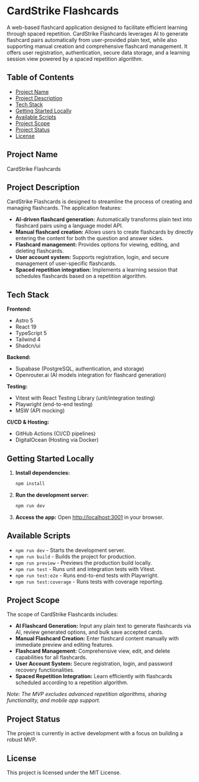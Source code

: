 # CardStrike Flashcards

A web-based flashcard application designed to facilitate efficient learning through spaced repetition. CardStrike Flashcards leverages AI to generate flashcard pairs automatically from user-provided plain text, while also supporting manual creation and comprehensive flashcard management. It offers user registration, authentication, secure data storage, and a learning session view powered by a spaced repetition algorithm.

## Table of Contents

- [Project Name](#project-name)
- [Project Description](#project-description)
- [Tech Stack](#tech-stack)
- [Getting Started Locally](#getting-started-locally)
- [Available Scripts](#available-scripts)
- [Project Scope](#project-scope)
- [Project Status](#project-status)
- [License](#license)

## Project Name

CardStrike Flashcards

## Project Description

CardStrike Flashcards is designed to streamline the process of creating and managing flashcards. The application features:

- **AI-driven flashcard generation:** Automatically transforms plain text into flashcard pairs using a language model API.
- **Manual flashcard creation:** Allows users to create flashcards by directly entering the content for both the question and answer sides.
- **Flashcard management:** Provides options for viewing, editing, and deleting flashcards.
- **User account system:** Supports registration, login, and secure management of user-specific flashcards.
- **Spaced repetition integration:** Implements a learning session that schedules flashcards based on a repetition algorithm.

## Tech Stack

**Frontend:**

- Astro 5
- React 19
- TypeScript 5
- Tailwind 4
- Shadcn/ui

**Backend:**

- Supabase (PostgreSQL, authentication, and storage)
- Openrouter.ai (AI models integration for flashcard generation)

**Testing:**

- Vitest with React Testing Library (unit/integration testing)
- Playwright (end-to-end testing)
- MSW (API mocking)

**CI/CD & Hosting:**

- GitHub Actions (CI/CD pipelines)
- DigitalOcean (Hosting via Docker)

## Getting Started Locally

1. **Install dependencies:**
   ```bash
   npm install
   ```

2. **Run the development server:**
   ```bash
   npm run dev
   ```

3. **Access the app:**
   Open [http://localhost:3001](http://localhost:3001) in your browser.

## Available Scripts

- `npm run dev` - Starts the development server.
- `npm run build` - Builds the project for production.
- `npm run preview` - Previews the production build locally.
- `npm run test` - Runs unit and integration tests with Vitest.
- `npm run test:e2e` - Runs end-to-end tests with Playwright.
- `npm run test:coverage` - Runs tests with coverage reporting.

## Project Scope

The scope of CardStrike Flashcards includes:

- **AI Flashcard Generation:** Input any plain text to generate flashcards via AI, review generated options, and bulk save accepted cards.
- **Manual Flashcard Creation:** Enter flashcard content manually with immediate preview and editing features.
- **Flashcard Management:** Comprehensive view, edit, and delete capabilities for all flashcards.
- **User Account System:** Secure registration, login, and password recovery functionalities.
- **Spaced Repetition Integration:** Learn efficiently with flashcards scheduled according to a repetition algorithm.

*Note: The MVP excludes advanced repetition algorithms, sharing functionality, and mobile app support.*

## Project Status

The project is currently in active development with a focus on building a robust MVP.

## License

This project is licensed under the MIT License.
